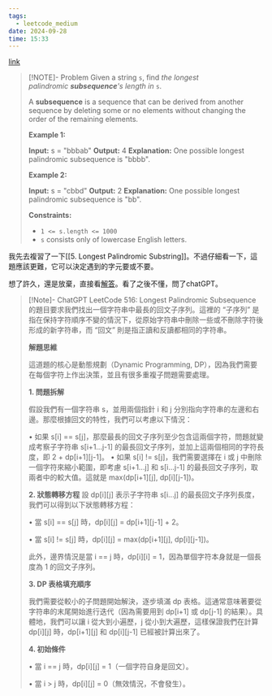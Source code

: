```yaml
---
tags:
  - leetcode_medium
date: 2024-09-28
time: 15:33
---
```

[link](https://leetcode.com/problems/longest-palindromic-subsequence/description/?envType=problem-list-v2&envId=xixy4dq7)

> [!NOTE]- Problem
> Given a string `s`, find _the longest palindromic **subsequence**'s length in_ `s`.
> 
> A **subsequence** is a sequence that can be derived from another sequence by deleting some or no elements without changing the order of the remaining elements.
> 
> **Example 1:**
> 
> **Input:** s = "bbbab"
> **Output:** 4
> **Explanation:** One possible longest palindromic subsequence is "bbbb".
> 
> **Example 2:**
> 
> **Input:** s = "cbbd"
> **Output:** 2
> **Explanation:** One possible longest palindromic subsequence is "bb".
> 
> **Constraints:**
> 
> - `1 <= s.length <= 1000`
> - `s` consists only of lowercase English letters.


我先去複習了一下[[5. Longest Palindromic Substring]]。不過仔細看一下，這題應該更難，它可以決定遇到的字元要或不要。

想了許久，還是放棄，直接看[解答](https://leetcode.com/problems/longest-palindromic-subsequence/solutions/2980416/easy-to-follow-dp-with-explanation/)。看了之後不懂，問了chatGPT。

> [!Note]- ChatGPT
> LeetCode 516: Longest Palindromic Subsequence 的題目要求我們找出一個字符串中最長的回文子序列。這裡的 “子序列” 是指在保持字符順序不變的情況下，從原始字符串中刪除一些或不刪除字符後形成的新字符串，而 “回文” 則是指正讀和反讀都相同的字符串。
> 
> **解題思維**
>   
> 這道題的核心是動態規劃（Dynamic Programming, DP），因為我們需要在每個字符上作出決策，並且有很多重複子問題需要處理。
> 
> **1. 問題拆解**
> 
> 假設我們有一個字符串 s，並用兩個指針 i 和 j 分別指向字符串的左邊和右邊。那麼根據回文的特性，我們可以考慮以下情況：
> 
> • 如果 s[i] == s[j]，那麼最長的回文子序列至少包含這兩個字符，問題就變成考察子字符串 s[i+1...j-1] 的最長回文子序列，並加上這兩個相同的字符長度，即 2 + dp[i+1][j-1]。
> • 如果 s[i] != s[j]，我們需要選擇在 i 或 j 中刪除一個字符來縮小範圍，即考慮 s[i+1...j] 和 s[i...j-1] 的最長回文子序列，取兩者中的較大值。這就是 max(dp[i+1][j], dp[i][j-1])。
> 
> **2. 狀態轉移方程**
> 設 dp[i][j] 表示子字符串 s[i...j] 的最長回文子序列長度，我們可以得到以下狀態轉移方程：
> 
>   
> 
> • 當 s[i] == s[j] 時，dp[i][j] = dp[i+1][j-1] + 2。
> 
> • 當 s[i] != s[j] 時，dp[i][j] = max(dp[i+1][j], dp[i][j-1])。
> 
>   
> 
> 此外，邊界情況是當 i == j 時，dp[i][i] = 1，因為單個字符本身就是一個長度為 1 的回文子序列。
> 
>   
> 
> **3. DP 表格填充順序**
> 
>   
> 
> 我們需要從較小的子問題開始解決，逐步填滿 dp 表格。這通常意味著要從字符串的末尾開始進行迭代（因為需要用到 dp[i+1] 或 dp[j-1] 的結果）。具體地，我們可以讓 i 從大到小遍歷，j 從小到大遍歷，這樣保證我們在計算 dp[i][j] 時，dp[i+1][j] 和 dp[i][j-1] 已經被計算出來了。
> 
>   
> 
> **4. 初始條件**
> 
>   
> 
> • 當 i == j 時，dp[i][j] = 1（一個字符自身是回文）。
> 
> • 當 i > j 時，dp[i][j] = 0（無效情況，不會發生）。


